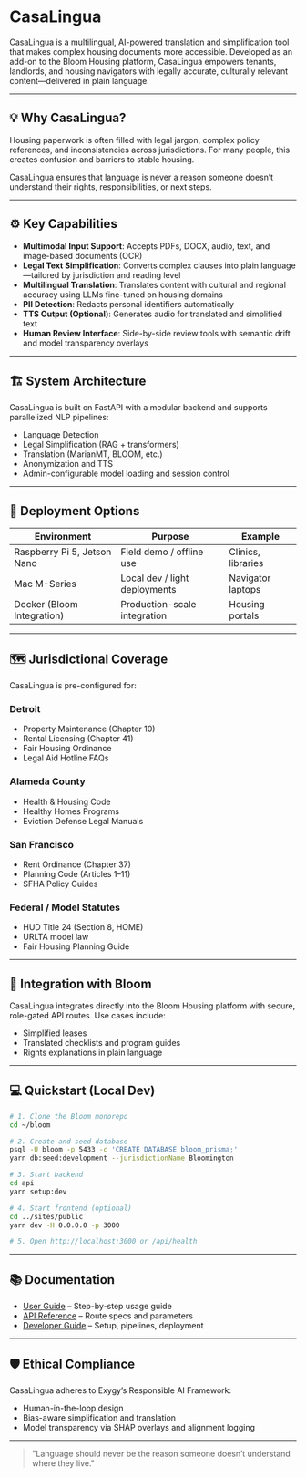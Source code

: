 # CasaLingua

CasaLingua is a multilingual, AI-powered translation and simplification tool that makes complex housing documents more accessible. Developed as an add-on to the Bloom Housing platform, CasaLingua empowers tenants, landlords, and housing navigators with legally accurate, culturally relevant content—delivered in plain language.

---

## :bulb: Why CasaLingua?
Housing paperwork is often filled with legal jargon, complex policy references, and inconsistencies across jurisdictions. For many people, this creates confusion and barriers to stable housing.

CasaLingua ensures that language is never a reason someone doesn’t understand their rights, responsibilities, or next steps.

---

## :gear: Key Capabilities
- **Multimodal Input Support**: Accepts PDFs, DOCX, audio, text, and image-based documents (OCR)
- **Legal Text Simplification**: Converts complex clauses into plain language—tailored by jurisdiction and reading level
- **Multilingual Translation**: Translates content with cultural and regional accuracy using LLMs fine-tuned on housing domains
- **PII Detection**: Redacts personal identifiers automatically
- **TTS Output (Optional)**: Generates audio for translated and simplified text
- **Human Review Interface**: Side-by-side review tools with semantic drift and model transparency overlays

---

## :building_construction: System Architecture
CasaLingua is built on FastAPI with a modular backend and supports parallelized NLP pipelines:
- Language Detection
- Legal Simplification (RAG + transformers)
- Translation (MarianMT, BLOOM, etc.)
- Anonymization and TTS
- Admin-configurable model loading and session control

---

## :rocket: Deployment Options
| Environment             | Purpose                     | Example              |
|-------------------------|------------------------------|----------------------|
| Raspberry Pi 5, Jetson Nano | Field demo / offline use     | Clinics, libraries   |
| Mac M-Series             | Local dev / light deployments | Navigator laptops    |
| Docker (Bloom Integration) | Production-scale integration | Housing portals      |

---

## :world_map: Jurisdictional Coverage
CasaLingua is pre-configured for:

### Detroit
- Property Maintenance (Chapter 10)
- Rental Licensing (Chapter 41)
- Fair Housing Ordinance
- Legal Aid Hotline FAQs

### Alameda County
- Health & Housing Code
- Healthy Homes Programs
- Eviction Defense Legal Manuals

### San Francisco
- Rent Ordinance (Chapter 37)
- Planning Code (Articles 1–11)
- SFHA Policy Guides

### Federal / Model Statutes
- HUD Title 24 (Section 8, HOME)
- URLTA model law
- Fair Housing Planning Guide

---

## :link: Integration with Bloom
CasaLingua integrates directly into the Bloom Housing platform with secure, role-gated API routes. Use cases include:
- Simplified leases
- Translated checklists and program guides
- Rights explanations in plain language

---

## :computer: Quickstart (Local Dev)
```bash
# 1. Clone the Bloom monorepo
cd ~/bloom

# 2. Create and seed database
psql -U bloom -p 5433 -c 'CREATE DATABASE bloom_prisma;'
yarn db:seed:development --jurisdictionName Bloomington

# 3. Start backend
cd api
yarn setup:dev

# 4. Start frontend (optional)
cd ../sites/public
yarn dev -H 0.0.0.0 -p 3000

# 5. Open http://localhost:3000 or /api/health
```

---

## :books: Documentation
- [User Guide](./docs/user-guide.md) – Step-by-step usage guide
- [API Reference](./docs/api-reference.md) – Route specs and parameters
- [Developer Guide](./docs/developer-guide.md) – Setup, pipelines, deployment

---

## :shield: Ethical Compliance
CasaLingua adheres to Exygy’s Responsible AI Framework:
- Human-in-the-loop design
- Bias-aware simplification and translation
- Model transparency via SHAP overlays and alignment logging

---

> "Language should never be the reason someone doesn’t understand where they live."

